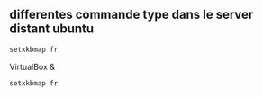 ## differentes commande type dans le server distant ubuntu


```bash
setxkbmap fr
```
VirtualBox &

```bash
setxkbmap fr
```







